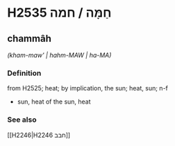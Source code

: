 # H2535 חַמָּה / חמה

## chammâh

_(kham-maw' | hahm-MAW | ha-MA)_

### Definition

from H2525; heat; by implication, the sun; heat, sun; n-f

- sun, heat of the sun, heat

### See also

[[H2246|H2246 חבב]]
